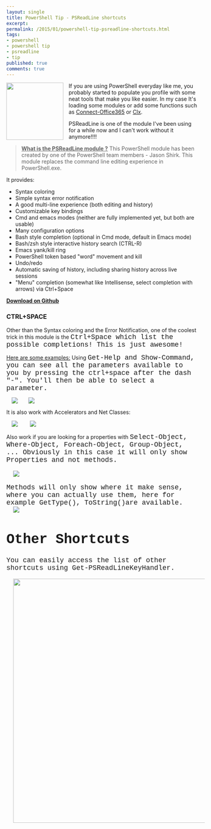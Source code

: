 ```yaml
---
layout: single
title: PowerShell Tip - PSReadLine shortcuts
excerpt: 
permalink: /2015/01/powershell-tip-psreadline-shortcuts.html
tags: 
- powershell
- powershell tip
- psreadline
- tip
published: true
comments: true
---
```


 
 </div><a href="{{ base_path }}/images/2015/20150106_PowerShell_Tip_-_PSReadLine_shortcuts/windows_powershell_icon__1771894770__-256x256.png" imageanchor="1" style="clear: left; float: left; margin-bottom: 1em; margin-right: 1em;"><img border="0" src="{{ base_path }}/images/2015/20150106_PowerShell_Tip_-_PSReadLine_shortcuts/windows_powershell_icon__1771894770__-256x256.png" height="150" width="150" /></a></div>If you are using PowerShell everyday like me, you probably started to populate you profile with some neat tools that make you like easier. In my case It's loading some modules or add some functions such as <a href="{{ base_path }}/2014/07/powershell-handy-function-to-connect-to.html" target="_blank">Connect-Office365</a> or <a href="http://tommymaynard.com/ql-clear-host-without-clearning-the-host/" target="_blank">Clx</a>.

PSReadLine is one of the module I've been using for a while now and I can't work without it anymore!!!!


> <b><u>What is the PSReadLine module ?</u></b>
This PowerShell module has been created by one of the PowerShell team members - Jason Shirk.
This module replaces the command line editing experience in PowerShell.exe.

It provides:

* Syntax coloring
* Simple syntax error notification
* A good multi-line experience (both editing and history)
* Customizable key bindings
* Cmd and emacs modes (neither are fully implemented yet, but both are usable)
* Many configuration options
* Bash style completion (optional in Cmd mode, default in Emacs mode)
* Bash/zsh style interactive history search (CTRL-R)
* Emacs yank/kill ring
* PowerShell token based "word" movement and kill
* Undo/redo
* Automatic saving of history, including sharing history across live sessions
* "Menu" completion (somewhat like Intellisense, select completion with arrows) via Ctrl+Space

<b><a href="https://github.com/lzybkr/PSReadLine/releases" target="_blank">Download on Github</a></b></div>
</div></div>

### CTRL+SPACE

Other than the Syntax coloring and the Error Notification, one of the coolest trick in this module is the <span style="font-family: Courier New, Courier, monospace; font-size: large;">Ctrl+Space which list the possible completions! This is just awesome!

<u>Here are some examples:</u>
Using <span style="font-family: Courier New, Courier, monospace; font-size: large;">Get-Help and <span style="font-family: Courier New, Courier, monospace; font-size: large;">Show-Command, you can see all the parameters available to you by pressing the ctrl+space after the dash "-". You'll then be able to select a parameter.

<a href="{{ base_path }}/images/2015/20150106_PowerShell_Tip_-_PSReadLine_shortcuts/PowerShell_PSReadLine_CtrlSpace_Get-Help__710720814__-692x186.png" imageanchor="1" style="margin-left: 1em; margin-right: 1em;"><img border="0" src="{{ base_path }}/images/2015/20150106_PowerShell_Tip_-_PSReadLine_shortcuts/PowerShell_PSReadLine_CtrlSpace_Get-Help__710720814__-692x186.png" /></a></div><a href="{{ base_path }}/images/2015/20150106_PowerShell_Tip_-_PSReadLine_shortcuts/PowerShell_PSReadLine_CtrlSpace_Show-Command__1447939043__-692x186.png" imageanchor="1" style="margin-left: 1em; margin-right: 1em;"><img border="0" src="{{ base_path }}/images/2015/20150106_PowerShell_Tip_-_PSReadLine_shortcuts/PowerShell_PSReadLine_CtrlSpace_Show-Command__1447939043__-692x186.png" /></a></div>
</div>
It is also work with Accelerators and Net Classes:

<a href="{{ base_path }}/images/2015/20150106_PowerShell_Tip_-_PSReadLine_shortcuts/PowerShell_PSReadLine_CtrlSpace_NetFramework__1113359674__-692x138.png" imageanchor="1" style="margin-left: 1em; margin-right: 1em;"><img border="0" src="{{ base_path }}/images/2015/20150106_PowerShell_Tip_-_PSReadLine_shortcuts/PowerShell_PSReadLine_CtrlSpace_NetFramework__1113359674__-692x138.png" /></a></div>
<a href="{{ base_path }}/images/2015/20150106_PowerShell_Tip_-_PSReadLine_shortcuts/PowerShell_PSReadLine_CtrlSpace_Regex__1640005701__-692x170.png" imageanchor="1" style="margin-left: 1em; margin-right: 1em;"><img border="0" src="{{ base_path }}/images/2015/20150106_PowerShell_Tip_-_PSReadLine_shortcuts/PowerShell_PSReadLine_CtrlSpace_Regex__1640005701__-692x170.png" /></a></div>
</div>
Also work if you are looking for a properties with <span style="font-family: Courier New, Courier, monospace; font-size: large;">Select-Object,  <span style="font-family: 'Courier New', Courier, monospace; font-size: large;">Where-Object,  <span style="font-family: 'Courier New', Courier, monospace; font-size: large;">Foreach-Object,  <span style="font-family: 'Courier New', Courier, monospace; font-size: large;">Group-Object, ... Obviously in this case it will only show Properties and not methods.
<span style="font-family: Courier New, Courier, monospace; font-size: large;">

<a href="{{ base_path }}/images/2015/20150106_PowerShell_Tip_-_PSReadLine_shortcuts/2015-01-06_20-50-20__1222405251__-692x906.png" imageanchor="1" style="margin-left: 1em; margin-right: 1em;"><img border="0" src="{{ base_path }}/images/2015/20150106_PowerShell_Tip_-_PSReadLine_shortcuts/2015-01-06_20-50-20__1222405251__-692x906.png" /></a></div>
</div><div class="separator" style="clear: both; text-align: left;">Methods will only show where it make sense, where you can actually use them, here for example <span style="font-family: Courier New, Courier, monospace; font-size: large;">GetType(), <span style="font-family: Courier New, Courier, monospace; font-size: large;">ToString()are available.</div><a href="{{ base_path }}/images/2015/20150106_PowerShell_Tip_-_PSReadLine_shortcuts/2015-01-06_21-03-57__1115254386__-692x522.png" imageanchor="1" style="margin-left: 1em; margin-right: 1em;"><img border="0" src="{{ base_path }}/images/2015/20150106_PowerShell_Tip_-_PSReadLine_shortcuts/2015-01-06_21-03-57__1115254386__-692x522.png" /></a></div>

# Other Shortcuts

You can easily access the list of other shortcuts using <span style="font-family: Courier New, Courier, monospace; font-size: large;">Get-PSReadLineKeyHandler.

</div><a href="{{ base_path }}/images/2015/20150106_PowerShell_Tip_-_PSReadLine_shortcuts/2015-01-06_20-44-48__535851003__-1008x1046.png" imageanchor="1" style="margin-left: 1em; margin-right: 1em;"><img border="0" src="{{ base_path }}/images/2015/20150106_PowerShell_Tip_-_PSReadLine_shortcuts/2015-01-06_20-44-48__535851003__-1008x1046.png" height="640" width="616" /></a></div>



